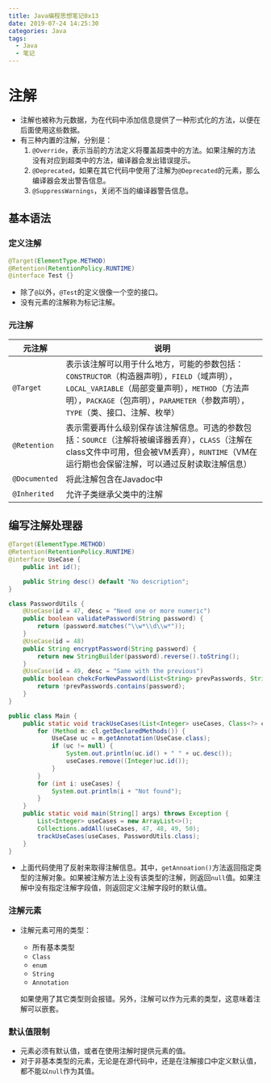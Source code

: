 ```yaml
---
title: Java编程思想笔记0x13
date: 2019-07-24 14:25:30
categories: Java
tags:
  - Java
  - 笔记
---
```


# 注解

- 注解也被称为元数据，为在代码中添加信息提供了一种形式化的方法，以便在后面使用这些数据。
- 有三种内置的注解，分别是：
  1. `@Override`，表示当前的方法定义将覆盖超类中的方法。如果注解的方法没有对应到超类中的方法，编译器会发出错误提示。
  2. `@Deprecated`，如果在其它代码中使用了注解为`@Deprecated`的元素，那么编译器会发出警告信息。
  3. `@SuppressWarnings`，关闭不当的编译器警告信息。

## 基本语法

### 定义注解

```java
@Target(ElementType.METHOD)
@Retention(RetentionPolicy.RUNTIME)
@interface Test {}
```

- 除了`@`以外，`@Test`的定义很像一个空的接口。
- 没有元素的注解称为标记注解。

### 元注解

| 元注解        | 说明                                                         |
| ------------- | ------------------------------------------------------------ |
| `@Target`     | 表示该注解可以用于什么地方，可能的参数包括：`CONSTRUCTOR`（构造器声明），`FIELD`（域声明），`LOCAL_VARIABLE`（局部变量声明），`METHOD`（方法声明），`PACKAGE`（包声明），`PARAMETER`（参数声明），`TYPE`（类、接口、注解、枚举） |
| `@Retention`  | 表示需要再什么级别保存该注解信息。可选的参数包括：`SOURCE`（注解将被编译器丢弃），`CLASS`（注解在class文件中可用，但会被VM丢弃），`RUNTIME`（VM在运行期也会保留注解，可以通过反射读取注解信息） |
| `@Documented` | 将此注解包含在Javadoc中                                      |
| `@Inherited`  | 允许子类继承父类中的注解                                     |

## 编写注解处理器

```java
@Target(ElementType.METHOD)
@Retention(RetentionPolicy.RUNTIME)
@interface UseCase {
    public int id();

    public String desc() default "No description";
}

class PasswordUtils {
    @UseCase(id = 47, desc = "Need one or more numeric")
    public boolean validatePassword(String password) {
        return (password.matches("\\w*\\d\\w*"));
    }
    @UseCase(id = 48)
    public String encryptPassword(String password) {
        return new StringBuilder(password).reverse().toString();
    }
    @UseCase(id = 49, desc = "Same with the previous")
    public boolean chekcForNewPassword(List<String> prevPasswords, String password) {
        return !prevPasswords.contains(password);
    }
}

public class Main {
    public static void trackUseCases(List<Integer> useCases, Class<?> cl) {
        for (Method m: cl.getDeclaredMethods()) {
            UseCase uc = m.getAnnotation(UseCase.class);
            if (uc != null) {
                System.out.println(uc.id() + " " + uc.desc());
                useCases.remove((Integer)uc.id());
            }
        }
        for (int i: useCases) {
            System.out.println(i + "Not found");
        }
    }
    public static void main(String[] args) throws Exception {
        List<Integer> useCases = new ArrayList<>();
        Collections.addAll(useCases, 47, 48, 49, 50);
        trackUseCases(useCases, PasswordUtils.class);
    }
}
```

- 上面代码使用了反射来取得注解信息。其中，`getAnnoation()`方法返回指定类型的注解对象。如果被注解方法上没有该类型的注解，则返回`null`值。如果注解中没有指定注解字段值，则返回定义注解字段时的默认值。

### 注解元素

- 注解元素可用的类型：

  - 所有基本类型
  - `Class`
  - `enum`
  - `String`
  - `Annotation`

  如果使用了其它类型则会报错。另外，注解可以作为元素的类型，这意味着注解可以嵌套。

### 默认值限制

- 元素必须有默认值，或者在使用注解时提供元素的值。
- 对于非基本类型的元素，无论是在源代码中，还是在注解接口中定义默认值，都不能以`null`作为其值。
